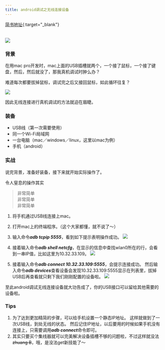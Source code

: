 ```yaml
---
title: android调试之无线连接设备 
---
```

[简书地址](http://www.jianshu.com/p/ce92c0ee132f){:target="_blank"}
<br/><br/><br/>
![](http://upload-images.jianshu.io/upload_images/5361063-3fd7a77e39fb3da7.png?imageMogr2/auto-orient/strip%7CimageView2/2/w/1240)
### 背景
在用mac pro开发时，mac上面的USB插槽就两个，一个接了鼠标，一个接了键盘，然后，然后就没了，那我真机调试时肿么办？

难道每次都要拔掉鼠标，调试完之后又接回鼠标，如此循环往复？

![](http://upload-images.jianshu.io/upload_images/5361063-88747d7fcfa68302.png?imageMogr2/auto-orient/strip%7CimageView2/2/w/1240)

因此无线连接进行真机调试的方法就迫在眉睫。

### 装备
- USB线（第一次需要使用）
- 同一个Wi-Fi局域网
- 一台电脑（mac／windows／linux，这里以mac为例）
- 手机（android）

### 实战
说完背景，准备好装备，接下来就开始实际操作了。

令人窒息的操作其实
>非常简单  
非常简单  
非常简单  

1. 将手机通过USB线连接上mac。

2. 打开mac上的终端程序。（这个大家都懂，就不说了～）

3. 输入命令***adb tcpip 5555***，看到如下提示表明操作成功。
![](http://upload-images.jianshu.io/upload_images/5361063-5f52b8d8dba09803.png?imageMogr2/auto-orient/strip%7CimageView2/2/w/1240)
4. 接着输入命令***adb shell netcfg***，在显示的信息中查找wlan0所在的行，会看到一串IP值，比如这里为10.32.33.109。
![](http://upload-images.jianshu.io/upload_images/5361063-bd4ed7b5048a41a8.png?imageMogr2/auto-orient/strip%7CimageView2/2/w/1240)
5. 接着输入命令***adb connect 10.32.33.109:5555***，会提示连接成功。
 然后输入命令***adb devices***查看设备会发现10.32.33.109:5555显示在列表里，拔掉USB后再查看就只剩下我们刚刚配置的设备啦。
![](http://upload-images.jianshu.io/upload_images/5361063-00e5313449c348fd.png?imageMogr2/auto-orient/strip%7CimageView2/2/w/1240)

至此android调试无线连接设备就大功告成了，你的USB接口可以留给其他需要的设备啦。

### Tips
1. 为了达到更加精简的步骤，可以给手机设置一个静态IP地址。
这样就做到了一次USB线，到处无线的状态。
然后记住IP地址，以后要用的时候如果手机没有连接上，只需要调用***adb connect***命令即可。
2. 其实只要买个集线器就可以完美解决设备插槽不够的问题啦，不过这样就没法~~zhuang B~~，哦，是没法get新技能了～



